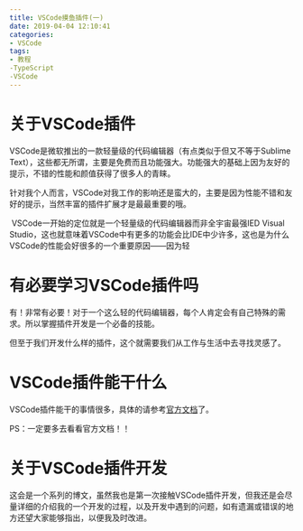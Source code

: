 ```yaml
---
title: VSCode摸鱼插件(一)
date: 2019-04-04 12:10:41
categories: 
- VSCode
tags: 
- 教程
-TypeScript
-VSCode
---
```


# 关于VSCode插件

​		VSCode是微软推出的一款轻量级的代码编辑器（有点类似于但又不等于Sublime Text），这些都无所谓，主要是免费而且功能强大。功能强大的基础上因为友好的提示，不错的性能和颜值获得了很多人的青睐。

​		针对我个人而言，VSCode对我工作的影响还是蛮大的，主要是因为性能不错和友好的提示，当然丰富的插件扩展才是最最重要的哦。

​		VSCode一开始的定位就是一个轻量级的代码编辑器而非全宇宙最强IED Visual Studio，这也就意味着VSCode中有更多的功能会比IDE中少许多，这也是为什么VSCode的性能会好很多的一个重要原因——因为轻

# 有必要学习VSCode插件吗

​		有！非常有必要！对于一个这么轻的代码编辑器，每个人肯定会有自己特殊的需求。所以掌握插件开发是一个必备的技能。

​		但至于我们开发什么样的插件，这个就需要我们从工作与生活中去寻找灵感了。

# VSCode插件能干什么

VSCode插件能干的事情很多，具体的请参考[官方文档](<https://code.visualstudio.com/api>)了。

PS：一定要多去看看官方文档！！

# 关于VSCode插件开发

​		这会是一个系列的博文，虽然我也是第一次接触VSCode插件开发，但我还是会尽量详细的介绍我的一个开发的过程，以及开发中遇到的问题，如有遗漏或错误的地方还望大家能够指出，以便我及时改进。



